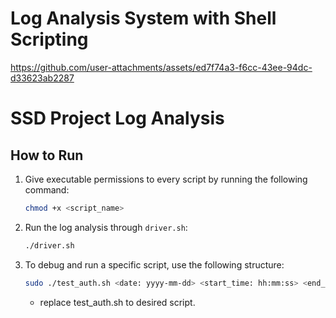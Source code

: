 # Log Analysis System with Shell Scripting

https://github.com/user-attachments/assets/ed7f74a3-f6cc-43ee-94dc-d33623ab2287

# SSD Project Log Analysis

## How to Run

1. Give executable permissions to every script by running the following command:  
   ```bash
   chmod +x <script_name>
   ```

2. Run the log analysis through `driver.sh`:  
   ```bash
   ./driver.sh
   ```

3. To debug and run a specific script, use the following structure:  
   ```bash
   sudo ./test_auth.sh <date: yyyy-mm-dd> <start_time: hh:mm:ss> <end_time: hh:mm:ss>
   ```
   - replace test_auth.sh to desired  script.
